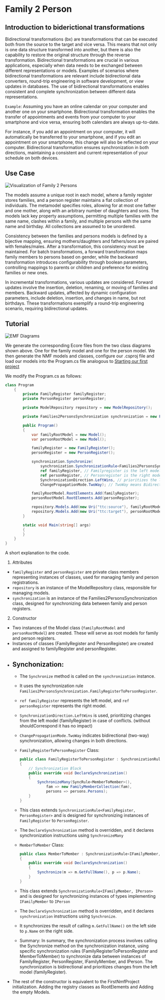 # Family 2 Person

## Introduction to biderictional transformations
Bidirectional transformations (bx) are transformations that can be executed both from the source to the target and vice versa. This means that not only is one data structure transformed into another, but there is also the capability to restore the original structure through the reverse transformation. Bidirectional transformations are crucial in various applications, especially when data needs to be exchanged between different representations or models. Examples of scenarios where bidirectional transformations are relevant include bidirectional data converters, round-trip engineering in software development, or view updates in databases. The use of bidirectional transformations enables consistent and complete synchronization between different data representations.

`Example`: Assuming you have an online calendar on your computer and another one on your smartphone. Bidirectional transformation enables the transfer of appointments and events from your computer to your smartphone and vice versa, ensuring both calendars are always up-to-date.

For instance, if you add an appointment on your computer, it will automatically be transferred to your smartphone, and if you edit an appointment on your smartphone, this change will also be reflected on your computer. Bidirectional transformation ensures synchronization in both directions, maintaining a consistent and current representation of your schedule on both devices.

## Use Case
![Visualization of Family 2 Persons](images/Family2PersonDiagram.png)

The models assume a unique root in each model, where a family register stores families, and a person register maintains a flat collection of individuals. The metamodel specifies roles, allowing for at most one father and one mother, along with an arbitrary number of daughters and sons. The models lack key property assumptions, permitting multiple families with the same name, clashes within a family, and multiple persons with the same name and birthday. All collections are assumed to be unordered.

Consistency between the families and persons models is defined by a bijective mapping, ensuring mothers/daughters and fathers/sons are paired with females/males. After a transformation, this consistency must be maintained. For batch transformations, a forward transformation maps family members to persons based on gender, while the backward transformation introduces configurability through boolean parameters, controlling mappings to parents or children and preference for existing families or new ones.

In incremental transformations, various updates are considered. Forward updates involve the insertion, deletion, renaming, or moving of families and members. Backward updates, affected by dynamic configuration parameters, include deletion, insertion, and changes in name, but not birthdays. These transformations exemplify a round-trip engineering scenario, requiring bidirectional updates.

## Tutorial
![EMF Diagrams](images/EMFDiagrams.png)

We generate the corresponding Ecore files from the two class diagrams shown above. One for the family model and one for the person model. 
We then generate the NMF models and classes, configure our .csproj file and load our models into the Program.cs file analogous to 
[Starting our first project](../models/FirstNmfProject.md)

We modify the Program.cs as follows:
```csharp
class Program
    {
        private FamilyRegister familyRegister;
        private PersonRegister personRegister;

        private ModelRepository repository = new ModelRepository();

        private Families2PersonsSynchronization synchronization = new Families2PersonsSynchronization();

        public Program()
        {
            var familyRootModel = new Model();
            var personRootModel = new Model();

            familyRegister = new FamilyRegister();
            personRegister = new PersonRegister();

            synchronization.Synchronize(
                synchronization.SynchronizationRule<Families2PersonsSynchronization.FamilyRegisterToPersonRegister>(),
                ref familyRegister, // Familyregister is the left model
                ref personRegister, // Personregister is the right model
                SynchronizationDirection.LeftWins, // prioritizes the left synchronization of left model (without shouldCorrespond it has no impact)
                ChangePropagationMode.TwoWay); // TwoWay means Bidirectional synchronization 

            familyRootModel.RootElements.Add(familyRegister);
            personRootModel.RootElements.Add(personRegister);

            repository.Models.Add(new Uri("ttc:source"), familyRootModel);
            repository.Models.Add(new Uri("ttc:target"), personRootModel);
        }

        static void Main(string[] args)
        {
        }
    }
}
```
A short explanation to the code. 
1. Attributes
- `familyRegister` and `personRegister` are private class members representing instances of classes, used for managing family and person
registrations.
- `repository` is an instance of the ModelRepository class, responsible for managing models.
- `synchronization` is an instance of the Families2PersonsSynchronization class, designed for synchronizing data between family and person registers.

2. Constructor
- Two instances of the Model class (`familyRootModel` and `personRootModel`) are created. These will serve as root models for family and person registers.
- Instances of classes (FamilyRegister and PersonRegister) are created and assigned to familyRegister and personRegister.
- ## Synchonization:
    -   The `Synchronize` method is called on the `synchronization` instance.
    -   It uses the synchronization rule `Families2PersonsSynchronization.FamilyRegisterToPersonRegister`.
    -   `ref familyRegister` represents the left model, and `ref personRegister` represents the right model.
    -   `SynchronizationDirection.LeftWins` is used, prioritizing changes from the left model (familyRegister) in case of conflicts. (without shouldCorrespond it has no impact)
    -   `ChangePropagationMode.TwoWay` indicates bidirectional (two-way) synchronization, allowing changes in both directions.

    - `FamilyRegisterToPersonRegister` Class:
        ```csharp
        public class FamilyRegisterToPersonRegister : SynchronizationRule<FamilyRegister, PersonRegister>
        {
            // Synchronization Block
            public override void DeclareSynchronization()
            {
                SynchronizeMany(SyncRule<MemberToMember>(),
                    fam => new FamilyMemberCollection(fam),
                    persons => persons.Persons);
            }
        }
        ```
    -   This class extends `SynchronizationRule<FamilyRegister, PersonRegister>` and is designed for synchronizing instances of `FamilyRegister` to `PersonRegister`. 
    -   The `DeclareSynchronization` method is overridden, and it declares synchronization instructions using `SynchronizeMany`
    - `MemberToMember` Class:
        ```csharp
        public class MemberToMember : SynchronizationRule<IFamilyMember, IPerson>
        {
            public override void DeclareSynchronization()
            {
                Synchronize(m => m.GetFullName(), p => p.Name);
            }
        }
        ```
    -   This class extends `SynchronizationRule<IFamilyMember, IPerson>` and is designed for synchronizing instances of types implementing `IFamilyMember` to `IPerson`
    -   The `DeclareSynchronization` method is overridden, and it declares `synchronization` instructions using `Synchronize`.
    -   It synchronizes the result of calling `m.GetFullName()` on the left side to `p.Name` on the right side.
    -   Summary: In summary, the synchronization process involves calling the Synchronize method on the synchronization instance, using specific synchronization rules (FamilyRegisterToPersonRegister and MemberToMember) to synchronize data between instances of FamilyRegister, PersonRegister, IFamilyMember, and IPerson. The synchronization is bidirectional and prioritizes changes from the left model (familyRegister).
- The rest of the constructor is equivalent to the FirstNmfProject initialization. Adding the registry classes as RootElements and Adding the empty Models.